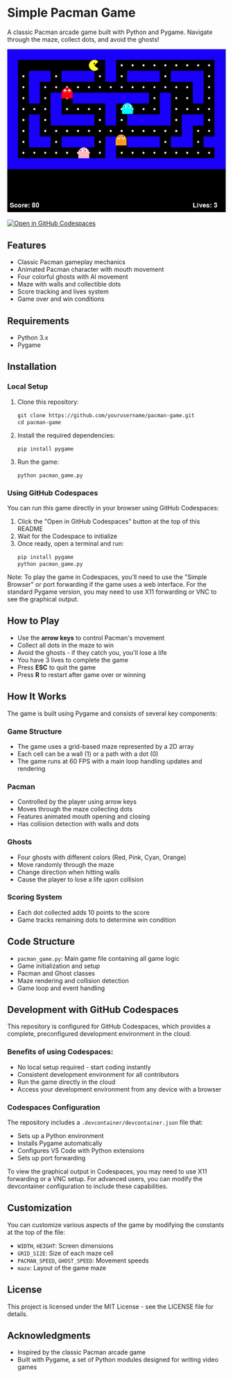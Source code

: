 # Simple Pacman Game

A classic Pacman arcade game built with Python and Pygame. Navigate through the maze, collect dots, and avoid the ghosts!

![Pacman Game Screenshot](pacman_image.png)


[![Open in GitHub Codespaces](https://github.com/codespaces/badge.svg)](https://github.com/codespaces/new?hide_repo_select=true&ref=main&repo=bigevilbeard/SimplePacManGame)

## Features

- Classic Pacman gameplay mechanics
- Animated Pacman character with mouth movement
- Four colorful ghosts with AI movement
- Maze with walls and collectible dots
- Score tracking and lives system
- Game over and win conditions

## Requirements

- Python 3.x
- Pygame

## Installation

### Local Setup

1. Clone this repository:
   ```
   git clone https://github.com/yourusername/pacman-game.git
   cd pacman-game
   ```

2. Install the required dependencies:
   ```
   pip install pygame
   ```

3. Run the game:
   ```
   python pacman_game.py
   ```

### Using GitHub Codespaces

You can run this game directly in your browser using GitHub Codespaces:

1. Click the "Open in GitHub Codespaces" button at the top of this README
2. Wait for the Codespace to initialize
3. Once ready, open a terminal and run:
   ```
   pip install pygame
   python pacman_game.py
   ```

Note: To play the game in Codespaces, you'll need to use the "Simple Browser" or port forwarding if the game uses a web interface. For the standard Pygame version, you may need to use X11 forwarding or VNC to see the graphical output.

## How to Play

- Use the **arrow keys** to control Pacman's movement
- Collect all dots in the maze to win
- Avoid the ghosts - if they catch you, you'll lose a life
- You have 3 lives to complete the game
- Press **ESC** to quit the game
- Press **R** to restart after game over or winning

## How It Works

The game is built using Pygame and consists of several key components:

### Game Structure
- The game uses a grid-based maze represented by a 2D array
- Each cell can be a wall (1) or a path with a dot (0)
- The game runs at 60 FPS with a main loop handling updates and rendering

### Pacman
- Controlled by the player using arrow keys
- Moves through the maze collecting dots
- Features animated mouth opening and closing
- Has collision detection with walls and dots

### Ghosts
- Four ghosts with different colors (Red, Pink, Cyan, Orange)
- Move randomly through the maze
- Change direction when hitting walls
- Cause the player to lose a life upon collision

### Scoring System
- Each dot collected adds 10 points to the score
- Game tracks remaining dots to determine win condition

## Code Structure

- `pacman_game.py`: Main game file containing all game logic
- Game initialization and setup
- Pacman and Ghost classes
- Maze rendering and collision detection
- Game loop and event handling

## Development with GitHub Codespaces

This repository is configured for GitHub Codespaces, which provides a complete, preconfigured development environment in the cloud.

### Benefits of using Codespaces:

- No local setup required - start coding instantly
- Consistent development environment for all contributors
- Run the game directly in the cloud
- Access your development environment from any device with a browser

### Codespaces Configuration

The repository includes a `.devcontainer/devcontainer.json` file that:
- Sets up a Python environment
- Installs Pygame automatically
- Configures VS Code with Python extensions
- Sets up port forwarding

To view the graphical output in Codespaces, you may need to use X11 forwarding or a VNC setup. For advanced users, you can modify the devcontainer configuration to include these capabilities.

## Customization

You can customize various aspects of the game by modifying the constants at the top of the file:
- `WIDTH`, `HEIGHT`: Screen dimensions
- `GRID_SIZE`: Size of each maze cell
- `PACMAN_SPEED`, `GHOST_SPEED`: Movement speeds
- `maze`: Layout of the game maze

## License

This project is licensed under the MIT License - see the LICENSE file for details.

## Acknowledgments

- Inspired by the classic Pacman arcade game
- Built with Pygame, a set of Python modules designed for writing video games
